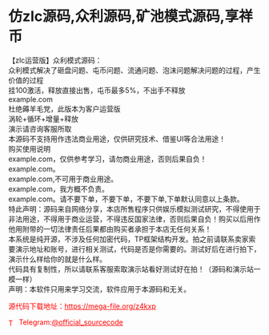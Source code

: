 # 仿zlc源码,众利源码,矿池模式源码,享祥币

【zlc运营版】众利模式源码：<br>众利模式解决了砸盘问题、屯币问题、流通问题、泡沫问题解决问题的过程，产生价值的过程<br>挂100激活，释放直接出售，屯币最多5%，不出手不释放<br>example.com<br>杜绝薅羊毛党，此版本为客户运营版<br>涡轮+循环+增量+释放<br>演示请咨询客服所取<br>本源码不支持用作违法商业用途，仅供研究技术、借鉴UI等合法用途！<br>购买使用说明<br>example.com，仅供参考学习，请勿商业用途，否则后果自负！<br>example.com。<br>example.com,不可用于商业用途。<br>example.com，我方概不负责。<br>example.com。请不要下单，不要下单，不要下单,下单默认同意以上条款。<br>特此声明：源码来自网络分享，本店所售程序只供娱乐模拟测试研究，不得使用于非法用途，不得用于商业运营，不得违反国家法律，否则后果自负！购买以后用作他用附带的一切法律责任后果都由购买者承担于本店无任何关系！<br>本系统是纯开源，不涉及任何加密代码，TP框架结构开发。拍之前请联系卖家索要演示地址和账号，进行相关测试，代码是否是你需要的。测试好后在进行拍下，演示什么样给你的就是什么样。<br>代码具有复制性，所以请联系客服索取演示站看好测试好在拍！（源码和演示站一模一样）<br>声明：本软件只用来学习交流，软件应用于本源码和无关。<br>


<p style="color: red;">源代码下载地址：<a href="https://mega-file.org/z4kxp" style="color: red;">https://mega-file.org/z4kxp</a></p><p style="color: red;"><img src="https://cdn-icons-png.flaticon.com/512/2111/2111646.png" alt="Telegram Icon" style="width: 16px; vertical-align: middle; margin-right: 5px;">Telegram:<a href="https://t.me/official_sourcecode" style="color: red;">@official_sourcecode</a></p>